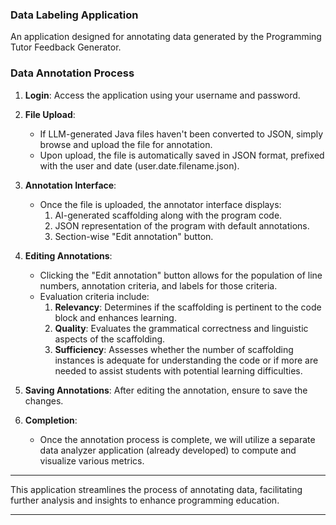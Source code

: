 ### Data Labeling Application

An application designed for annotating data generated by the Programming Tutor Feedback Generator.

### Data Annotation Process

1. **Login**: Access the application using your username and password.

2. **File Upload**:
   - If LLM-generated Java files haven't been converted to JSON, simply browse and upload the file for annotation.
   - Upon upload, the file is automatically saved in JSON format, prefixed with the user and date (user.date.filename.json).

3. **Annotation Interface**:
   - Once the file is uploaded, the annotator interface displays:
     1. AI-generated scaffolding along with the program code.
     2. JSON representation of the program with default annotations.
     3. Section-wise "Edit annotation" button.

4. **Editing Annotations**:
   - Clicking the "Edit annotation" button allows for the population of line numbers, annotation criteria, and labels for those criteria.
   - Evaluation criteria include:
     1. **Relevancy**: Determines if the scaffolding is pertinent to the code block and enhances learning.
     2. **Quality**: Evaluates the grammatical correctness and linguistic aspects of the scaffolding.
     3. **Sufficiency**: Assesses whether the number of scaffolding instances is adequate for understanding the code or if more are needed to assist students with potential learning difficulties.

5. **Saving Annotations**: After editing the annotation, ensure to save the changes.

6. **Completion**:
   - Once the annotation process is complete, we will utilize a separate data analyzer application (already developed) to compute and visualize various metrics.


---

This application streamlines the process of annotating data, facilitating further analysis and insights to enhance programming education.
___________________